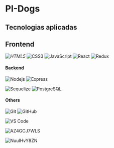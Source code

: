 
# PI-Dogs


## Tecnologias aplicadas



## Frontend
<i>![HTML5](https://img.shields.io/badge/-HTML5-%23E44D27?style=flat-square&logo=html5&logoColor=ffffff)</i>
![CSS3](https://img.shields.io/badge/-CSS3-%231572B6?style=flat-square&logo=css3)
![JavaScript](https://img.shields.io/badge/-JavaScript-%23F7DF1C?style=flat-square&logo=javascript&logoColor=000000&labelColor=%23F7DF1C&color=%23FFCE5A)
![React](https://img.shields.io/badge/-React-%23282C34?style=flat-square&logo=react)
![Redux](https://img.shields.io/badge/-Redux-white?style=flat-square&logo=Redux&logoColor=9c23d2)




#### Backend
![Nodejs](https://img.shields.io/badge/-Nodejs-black?style=flat-square&logo=Node.js)
![Express](https://img.shields.io/badge/-Express-%23E44D27?style=flat-square&logo=Express)
<!-- ![Nestjs](https://img.shields.io/badge/-Nestjs-black?style=flat-square&logo=Nestjs&logoColor=f2003c) -->
<!-- ![MongoDB](https://img.shields.io/badge/-MongoDB-grey?style=flat-square&logo=mongodb) -->
![Sequelize](https://img.shields.io/badge/-Sequelize-black?style=flat-square&logo=Sequelize)
![PostgreSQL](https://img.shields.io/badge/-PostgreSQL-336791?style=flat-square&logo=postgresql)

#### Others
![Git](https://img.shields.io/badge/-Git-%23F05032?style=flat-square&logo=git&logoColor=%23ffffff)
![GitHub](https://img.shields.io/badge/-GitHub-181717?style=flat-square&logo=github)
<!-- ![Github Actions](http://img.shields.io/badge/-Github%20Actions-2088FF?style=flat-square&logo=github-actions&logoColor=ffffff) -->
![VS Code](http://img.shields.io/badge/-VS%20Code-007ACC?style=flat-square&logo=visual-studio-code&logoColor=ffffff)

![AZ4GCJ7WLS](https://user-images.githubusercontent.com/53352272/134004781-c7f515d6-999a-429a-9c93-3ae274bd5ab7.png)

![NuuIHvY8ZN](https://user-images.githubusercontent.com/53352272/134004832-90fcf6a2-54e9-4ec8-8a5e-24f5a82be0f5.png)
